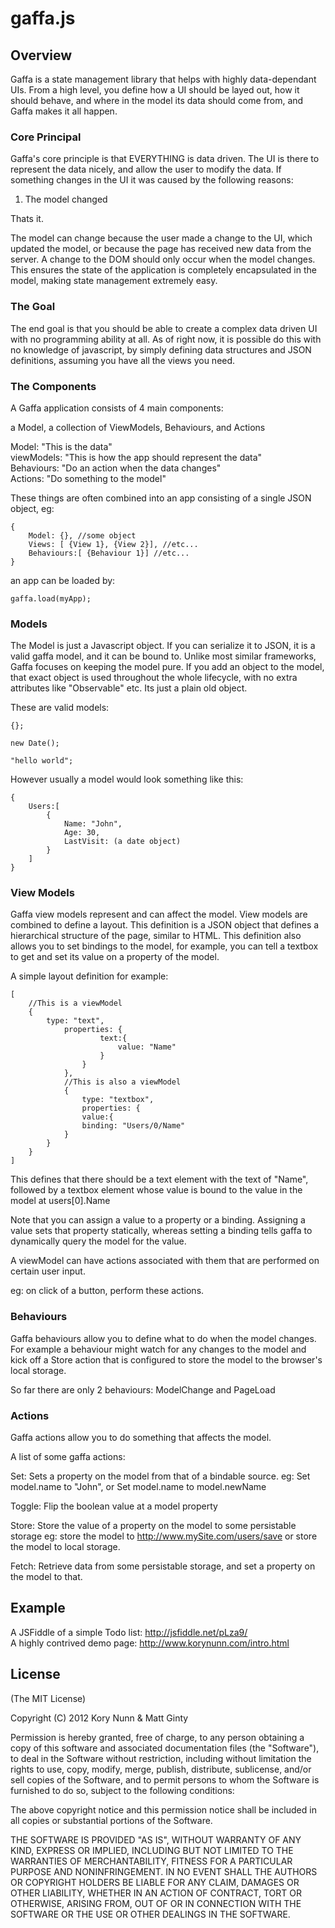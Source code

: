# gaffa.js

## Overview
Gaffa is a state management library that helps with highly data-dependant UIs. From a high level, you define how a UI should be layed out, how it should behave, and where in the model its data should come from, and Gaffa makes it all happen.

### Core Principal

Gaffa's core principle is that EVERYTHING is data driven. The UI is there to represent the data nicely, and allow the user to modify the data. If something changes in the UI it was caused by the following reasons:

1. The model changed

Thats it.

The model can change because the user made a change to the UI, which updated the model, or because the page has received new data from the server. A change to the DOM should only occur when the model changes. This ensures the state of the application is completely encapsulated in the model, making state management extremely easy.

### The Goal

The end goal is that you should be able to create a complex data driven UI with no programming ability at all. As of right now, it is possible do this with no knowledge of javascript, by simply defining data structures and JSON definitions, assuming you have all the views you need.

### The Components

A Gaffa application consists of 4 main components:

a Model, a collection of ViewModels, Behaviours, and Actions

Model: "This is the data"  
viewModels: "This is how the app should represent the data"  
Behaviours: "Do an action when the data changes"  
Actions: "Do something to the model"

These things are often combined into an app consisting of a single JSON object, eg:

	{
		Model: {}, //some object
		Views: [ {View 1}, {View 2}], //etc...
		Behaviours:[ {Behaviour 1}] //etc...
	}

an app can be loaded by:

	gaffa.load(myApp);

### Models

The Model is just a Javascript object. If you can serialize it to JSON, it is a valid gaffa model, and it can be bound to. Unlike most similar frameworks, Gaffa focuses on keeping the model pure. If you add an object to the model, that exact object is used throughout the whole lifecycle, with no extra attributes like "Observable" etc. Its just a plain old object.

These are valid models:

	{};

	new Date();

	"hello world";

However usually a model would look something like this:

	{
		Users:[
			{
				Name: "John",
				Age: 30,
				LastVisit: (a date object)
			}
		]
	}

### View Models

Gaffa view models represent and can affect the model. View models are combined to define a layout. This definition is a JSON object that defines a hierarchical structure of the page, similar to HTML. This definition also allows you to set bindings to the model, for example, you can tell a textbox to get and set its value on a property of the model.

A simple layout definition for example:

	[
		//This is a viewModel
		{
			type: "text",
				properties: {
						text:{
							value: "Name"
						}
					}
				},
				//This is also a viewModel
				{
					type: "textbox",
					properties: {
					value:{
					binding: "Users/0/Name"
				}
			}
		}
	]

This defines that there should be a text element with the text of "Name", followed by a textbox element whose value is bound to the value in the model at users[0].Name

Note that you can assign a value to a property or a binding. Assigning a value sets that property statically, whereas setting a binding tells gaffa to dynamically query the model for the value.

A viewModel can have actions associated with them that are performed on certain user input.

eg: on click of a button, perform these actions.

### Behaviours

Gaffa behaviours allow you to define what to do when the model changes. For example a behaviour might watch for any changes to the model and kick off a Store action that is configured to store the model to the browser's local storage.

So far there are only 2 behaviours: ModelChange and PageLoad

### Actions

Gaffa actions allow you to do something that affects the model. 

A list of some gaffa actions:

Set: Sets a property on the model from that of a bindable source.
	eg: Set model.name to "John", or Set model.name to model.newName
	
Toggle: Flip the boolean value at a model property

Store: Store the value of a property on the model to some persistable storage
	eg: store the model to http://www.mySite.com/users/save
	or store the model to local storage.
	
Fetch: Retrieve data from some persistable storage, and set a property on the model to that.

## Example

A JSFiddle of a simple Todo list: http://jsfiddle.net/pLza9/  
A highly contrived demo page: http://www.korynunn.com/intro.html

## License
(The MIT License)

Copyright (C) 2012 Kory Nunn & Matt Ginty

Permission is hereby granted, free of charge, to any person obtaining a copy of this software and associated documentation files (the "Software"), to deal in the Software without restriction, including without limitation the rights to use, copy, modify, merge, publish, distribute, sublicense, and/or sell copies of the Software, and to permit persons to whom the Software is furnished to do so, subject to the following conditions:

The above copyright notice and this permission notice shall be included in all copies or substantial portions of the Software.

THE SOFTWARE IS PROVIDED "AS IS", WITHOUT WARRANTY OF ANY KIND, EXPRESS OR IMPLIED, INCLUDING BUT NOT LIMITED TO THE WARRANTIES OF MERCHANTABILITY, FITNESS FOR A PARTICULAR PURPOSE AND NONINFRINGEMENT. IN NO EVENT SHALL THE AUTHORS OR COPYRIGHT HOLDERS BE LIABLE FOR ANY CLAIM, DAMAGES OR OTHER LIABILITY, WHETHER IN AN ACTION OF CONTRACT, TORT OR OTHERWISE, ARISING FROM, OUT OF OR IN CONNECTION WITH THE SOFTWARE OR THE USE OR OTHER DEALINGS IN THE SOFTWARE.